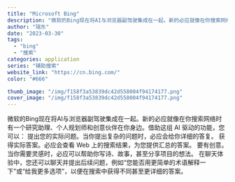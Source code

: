 ```yaml
---
title: "Microsoft Bing"
description: "微软的Bing现在将AI与浏览器副驾驶集成在一起。新的必应就像在你搜索网络时有一个研究助理、个人规划师和创意伙伴在你身边"
author: "瑞东"
date: "2023-03-30"
tags:
  - "bing"
  - "搜索"
categories: application
series: "辅助搜索"
website_link: "https://cn.bing.com/"
color: "#666"

thumb_image: "/img/f158f3a53839dc42d558004f94174177.png"
cover_image: "/img/f158f3a53839dc42d558004f94174177.png"
---
```


微软的Bing现在将AI与浏览器副驾驶集成在一起。新的必应就像在你搜索网络时有一个研究助理、个人规划师和创意伙伴在你身边。借助这组 AI 驱动的功能，您可以： 提出您的实际问题。当你提出复杂的问题时，必应会给你详细的答复。 获得实际答案。必应会查看 Web 上的搜索结果，为您提供汇总的答案。 要有创意。当你需要灵感时，必应可以帮助你写诗、故事，甚至分享项目的想法。 在聊天体验中，您还可以聊天并提出后续问题，例如“您能否用更简单的术语解释一下”或“给我更多选项”，以便在搜索中获得不同甚至更详细的答案。